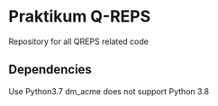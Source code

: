 # Praktikum Q-REPS
Repository for all QREPS related code


## Dependencies
Use Python3.7
dm_acme does not support Python 3.8
